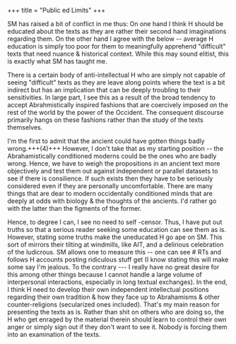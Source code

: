 +++
title = "Public ed Limits"
+++

SM has raised a bit of conflict in me thus: On one hand I think H should be educated about the texts as they are rather their second hand imaginations regarding them. On the other hand I agree with the below -- average H education is simply too poor for them to meaningfully apprehend "difficult" texts that need nuance & historical context. While this may sound elitist, this is exactly what SM has taught me. 

There is a certain body of anti-intellectual H who are simply not capable of seeing "difficult" texts as they are leave along points where the text is a bit indirect but has an implication that can be deeply troubling to their sensitivities. In large part, I see this as a result of the broad tendency to accept Abrahmistically inspired fashions that are coercively imposed on the rest of the world by the power of the Occident. The consequent discourse primarily hangs on these fashions rather than the study of the texts themselves. 

I'm the first to admit that the ancient could have gotten things badly wrong.+++(4)+++ However, I don't take that as my starting position -- the Abrahamistically conditioned moderns could be the ones who are badly wrong. Hence, we have to weigh the propositions in an ancient text more objectively and test them out against independent or parallel datasets to see if there is consilience. If such exists then they have to be seriously considered even if they are personally uncomfortable. There are many things that are dear to modern occidentally conditioned minds that are deeply at odds with biology & the thoughts of the ancients. I'd rather go with the latter than the figments of the former. 

Hence, to degree I can, I see no need to self -censor. Thus, I have put out truths so that a serious reader seeking some education can see them as is. However, stating some truths make the uneducated H go ape on SM. This sort of mirrors their tilting at windmills, like AIT, and a delirious celebration of the ludicrous. SM allows one to measure this -- one can see # RTs and follows H accounts posting ridiculous stuff get (I know stating this will make some say I'm jealous. To the contrary --- I really have no great desire for this among other things because I cannot handle a large volume of interpersonal interactions, especially in long textual exchanges). In the end, I think H need to develop their own independent intellectual positions regarding their own tradition & how they face up to Abrahamisms & other counter-religions (secularized ones included). That's my main reason for presenting the texts as is. Rather than shit on others who are doing so, the H who get enraged by the material therein should learn to control their own anger or simply sign out if they don't want to see it. Nobody is forcing them into an examination of the texts. 
